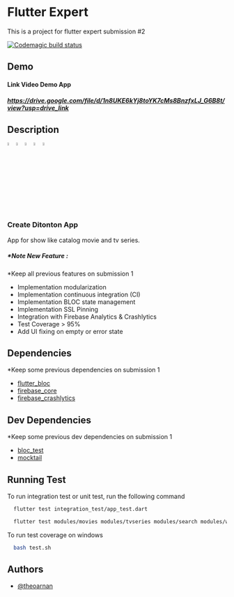 # Flutter Expert
This is a project for flutter expert submission #2

[![Codemagic build status](https://api.codemagic.io/apps/64799dd8ed0d544961dd09ba/64799dd8ed0d544961dd09b9/status_badge.svg)](https://codemagic.io/apps/64799dd8ed0d544961dd09ba/64799dd8ed0d544961dd09b9/latest_build)

## Demo
#### Link Video Demo App
##### https://drive.google.com/file/d/1n8UKE6kYj8toYK7cMs8BnzfxLJ_G6B8t/view?usp=drive_link

## Description
<img src="https://cdn-icons-png.flaticon.com/512/541/541415.png"  width="4%" height="4%"><img src="https://cdn-icons-png.flaticon.com/512/541/541415.png"  width="4%" height="4%"><img src="https://cdn-icons-png.flaticon.com/512/541/541415.png"  width="4%" height="4%"><img src="https://cdn-icons-png.flaticon.com/512/541/541415.png"  width="4%" height="4%"><img src="https://cdn-icons-png.flaticon.com/512/541/541415.png"  width="4%" height="4%">
### Create Ditonton App
App for show like catalog movie and tv series.
##### *Note New Feature :
*Keep all previous features on submission 1
- Implementation modularization
- Implementation continuous integration (CI)
- Implementation BLOC state management
- Implementation SSL Pinning
- Integration with Firebase Analytics & Crashlytics
- Test Coverage > 95%
- Add UI fixing on empty or error state

## Dependencies
*Keep some previous dependencies on submission 1
- [flutter_bloc](https://pub.dev/packages/flutter_bloc)
- [firebase_core](https://pub.dev/packages/firebase_core)
- [firebase_crashlytics](https://pub.dev/packages/firebase_crashlytics)
## Dev Dependencies
*Keep some previous dev dependencies on submission 1
- [bloc_test](https://pub.dev/packages/bloc_test)
- [mocktail](https://pub.dev/packages/mocktail)

## Running Test
To run integration test or unit test, run the following command
```bash
  flutter test integration_test/app_test.dart
```
```bash
  flutter test modules/movies modules/tvseries modules/search modules/watchlist
```
To run test coverage on windows
```bash
  bash test.sh
```
## Authors
- [@theoarnan](https://www.github.com/theoarnan)
